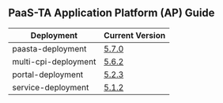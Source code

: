 ## PaaS-TA Application Platform (AP) Guide

|Deployment|Current Version| 
|-------------|-------------|
|paasta-deployment| [5.7.0](https://github.com/PaaS-TA/paasta-deployment/releases/tag/v5.7.0) | 
|multi-cpi-deployment| [5.6.2](https://github.com/PaaS-TA/multi-cpi-deployment/releases/tag/v5.6.2) | 
|portal-deployment| [5.2.3](https://github.com/PaaS-TA/portal-deployment/releases/tag/v5.2.3) | 
|service-deployment| [5.1.2](https://github.com/PaaS-TA/service-deployment/releases/tag/v5.1.2)| 
